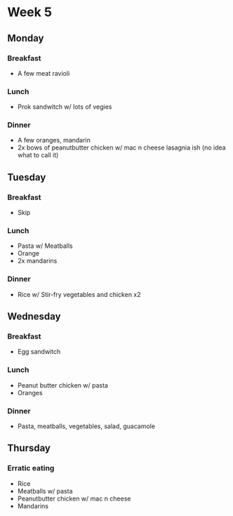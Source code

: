 # Week 5

## Monday

### Breakfast

- A few meat ravioli

### Lunch

- Prok sandwitch w/ lots of vegies

### Dinner

- A few oranges, mandarin
- 2x bows of peanutbutter chicken w/ mac n cheese lasagnia ish (no idea what to call it)

## Tuesday

### Breakfast

- Skip

### Lunch

- Pasta w/ Meatballs
- Orange
- 2x mandarins

### Dinner

- Rice w/ Stir-fry vegetables and chicken x2

## Wednesday

### Breakfast

- Egg sandwitch

### Lunch

- Peanut butter chicken w/ pasta
- Oranges

### Dinner

- Pasta, meatballs, vegetables, salad, guacamole

## Thursday

### Erratic eating

- Rice
- Meatballs w/ pasta
- Peanutbutter chicken w/ mac n cheese
- Mandarins

